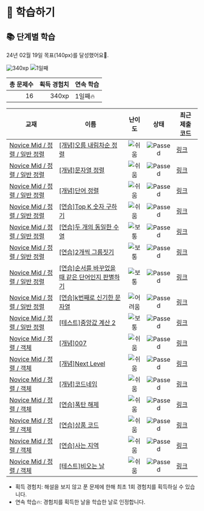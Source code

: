 # 📖 학습하기

## 📚 단계별 학습
24년 02월 19일 목표(140px)를 달성했어요🥳.

![340xp](https://img.shields.io/badge/EXP-340xp-%235cb85c.svg?for-the-badge)
![1일째](https://img.shields.io/badge/연속학습-1일째-%23E34F26.svg?for-the-badge)

|총 문제수|획득 경험치|연속 학습|
|---:|---:|---|
16|340xp|1일째🔥|

|교재|이름|난이도|상태|최근 제출 코드|
|---|---|:---:|:---:|---|
|[Novice Mid / 정렬 / 일반 정렬](https://www.codetree.ai/missions?missionId=5)|[[개념]오름 내림차순 정렬](https://www.codetree.ai/missions/5/problems/inc-dec-sorting)|![쉬움][easy]|![Passed][passed]|[링크](https://github.com/chunghye98/codetree-TILs/blob/main/240219/%EC%98%A4%EB%A6%84%20%EB%82%B4%EB%A6%BC%EC%B0%A8%EC%88%9C%20%EC%A0%95%EB%A0%AC/inc-dec-sorting.java)|
|[Novice Mid / 정렬 / 일반 정렬](https://www.codetree.ai/missions?missionId=5)|[[개념]문자열 정렬](https://www.codetree.ai/missions/5/problems/string-sort)|![쉬움][easy]|![Passed][passed]|[링크](https://github.com/chunghye98/codetree-TILs/blob/main/240219/%EB%AC%B8%EC%9E%90%EC%97%B4%20%EC%A0%95%EB%A0%AC/string-sort.java)|
|[Novice Mid / 정렬 / 일반 정렬](https://www.codetree.ai/missions?missionId=5)|[[개념]단어 정렬](https://www.codetree.ai/missions/5/problems/sorting-words)|![쉬움][easy]|![Passed][passed]|[링크](https://github.com/chunghye98/codetree-TILs/blob/main/240219/%EB%8B%A8%EC%96%B4%20%EC%A0%95%EB%A0%AC/sorting-words.java)|
|[Novice Mid / 정렬 / 일반 정렬](https://www.codetree.ai/missions?missionId=5)|[[연습]Top K 숫자 구하기](https://www.codetree.ai/missions/5/problems/kth-number)|![쉬움][easy]|![Passed][passed]|[링크](https://github.com/chunghye98/codetree-TILs/blob/main/240219/Top%20K%20%EC%88%AB%EC%9E%90%20%EA%B5%AC%ED%95%98%EA%B8%B0/kth-number.java)|
|[Novice Mid / 정렬 / 일반 정렬](https://www.codetree.ai/missions?missionId=5)|[[연습]두 개의 동일한 수열](https://www.codetree.ai/missions/5/problems/two-equal-series)|![보통][medium]|![Passed][passed]|[링크](https://github.com/chunghye98/codetree-TILs/blob/main/240219/%EB%91%90%20%EA%B0%9C%EC%9D%98%20%EB%8F%99%EC%9D%BC%ED%95%9C%20%EC%88%98%EC%97%B4/two-equal-series.java)|
|[Novice Mid / 정렬 / 일반 정렬](https://www.codetree.ai/missions?missionId=5)|[[연습]2개씩 그룹짓기](https://www.codetree.ai/missions/5/problems/group-of-pairs)|![보통][medium]|![Passed][passed]|[링크](https://github.com/chunghye98/codetree-TILs/blob/main/240219/2%EA%B0%9C%EC%94%A9%20%EA%B7%B8%EB%A3%B9%EC%A7%93%EA%B8%B0/group-of-pairs.java)|
|[Novice Mid / 정렬 / 일반 정렬](https://www.codetree.ai/missions?missionId=5)|[[연습]순서를 바꾸었을 때 같은 단어인지 판별하기](https://www.codetree.ai/missions/5/problems/determine-same-word)|![보통][medium]|![Passed][passed]|[링크](https://github.com/chunghye98/codetree-TILs/blob/main/240219/%EC%88%9C%EC%84%9C%EB%A5%BC%20%EB%B0%94%EA%BE%B8%EC%97%88%EC%9D%84%20%EB%95%8C%20%EA%B0%99%EC%9D%80%20%EB%8B%A8%EC%96%B4%EC%9D%B8%EC%A7%80%20%ED%8C%90%EB%B3%84%ED%95%98%EA%B8%B0/determine-same-word.java)|
|[Novice Mid / 정렬 / 일반 정렬](https://www.codetree.ai/missions?missionId=5)|[[연습]k번째로 신기한 문자열](https://www.codetree.ai/missions/5/problems/kth-special-string)|![어려움][hard]|![Passed][passed]|[링크](https://github.com/chunghye98/codetree-TILs/blob/main/240219/k%EB%B2%88%EC%A7%B8%EB%A1%9C%20%EC%8B%A0%EA%B8%B0%ED%95%9C%20%EB%AC%B8%EC%9E%90%EC%97%B4/kth-special-string.java)|
|[Novice Mid / 정렬 / 일반 정렬](https://www.codetree.ai/missions?missionId=5)|[[테스트]중앙값 계산 2](https://www.codetree.ai/missions/5/problems/get-median-2)|![보통][medium]|![Passed][passed]|[링크](https://github.com/chunghye98/codetree-TILs/blob/main/240219/%EC%A4%91%EC%95%99%EA%B0%92%20%EA%B3%84%EC%82%B0%202/get-median-2.java)|
|[Novice Mid / 정렬 / 객체](https://www.codetree.ai/missions?missionId=5)|[[개념]007](https://www.codetree.ai/missions/5/problems/007)|![쉬움][easy]|![Passed][passed]|[링크](https://github.com/chunghye98/codetree-TILs/blob/main/240219/007/007.java)|
|[Novice Mid / 정렬 / 객체](https://www.codetree.ai/missions?missionId=5)|[[개념]Next Level](https://www.codetree.ai/missions/5/problems/next-level)|![쉬움][easy]|![Passed][passed]|[링크](https://github.com/chunghye98/codetree-TILs/blob/main/240219/Next%20Level/next-level.java)|
|[Novice Mid / 정렬 / 객체](https://www.codetree.ai/missions?missionId=5)|[[개념]코드네임](https://www.codetree.ai/missions/5/problems/code-name)|![쉬움][easy]|![Passed][passed]|[링크](https://github.com/chunghye98/codetree-TILs/blob/main/240219/%EC%BD%94%EB%93%9C%EB%84%A4%EC%9E%84/code-name.java)|
|[Novice Mid / 정렬 / 객체](https://www.codetree.ai/missions?missionId=5)|[[연습]폭탄 해제](https://www.codetree.ai/missions/5/problems/bomb-removal)|![쉬움][easy]|![Passed][passed]|[링크](https://github.com/chunghye98/codetree-TILs/blob/main/240219/%ED%8F%AD%ED%83%84%20%ED%95%B4%EC%A0%9C/bomb-removal.java)|
|[Novice Mid / 정렬 / 객체](https://www.codetree.ai/missions?missionId=5)|[[연습]상품 코드](https://www.codetree.ai/missions/5/problems/product-code)|![쉬움][easy]|![Passed][passed]|[링크](https://github.com/chunghye98/codetree-TILs/blob/main/240219/%EC%83%81%ED%92%88%20%EC%BD%94%EB%93%9C/product-code.java)|
|[Novice Mid / 정렬 / 객체](https://www.codetree.ai/missions?missionId=5)|[[연습]사는 지역](https://www.codetree.ai/missions/5/problems/where-live)|![쉬움][easy]|![Passed][passed]|[링크](https://github.com/chunghye98/codetree-TILs/blob/main/240219/%EC%82%AC%EB%8A%94%20%EC%A7%80%EC%97%AD/where-live.java)|
|[Novice Mid / 정렬 / 객체](https://www.codetree.ai/missions?missionId=5)|[[테스트]비오는 날](https://www.codetree.ai/missions/5/problems/rainy-day)|![쉬움][easy]|![Passed][passed]|[링크](https://github.com/chunghye98/codetree-TILs/blob/main/240219/%EB%B9%84%EC%98%A4%EB%8A%94%20%EB%82%A0/rainy-day.java)|


* 획득 경험치: 해설을 보지 않고 푼 문제에 한해 최초 1회 경험치를 획득하실 수 있습니다.
* 연속 학습🔥: 경험치를 획득한 날을 학습한 날로 인정합니다.










[b5]: https://img.shields.io/badge/Bronze_5-%235D3E31.svg
[b4]: https://img.shields.io/badge/Bronze_4-%235D3E31.svg
[b3]: https://img.shields.io/badge/Bronze_3-%235D3E31.svg
[b2]: https://img.shields.io/badge/Bronze_2-%235D3E31.svg
[b1]: https://img.shields.io/badge/Bronze_1-%235D3E31.svg
[s5]: https://img.shields.io/badge/Silver_5-%23394960.svg
[s4]: https://img.shields.io/badge/Silver_4-%23394960.svg
[s3]: https://img.shields.io/badge/Silver_3-%23394960.svg
[s2]: https://img.shields.io/badge/Silver_2-%23394960.svg
[s1]: https://img.shields.io/badge/Silver_1-%23394960.svg
[g5]: https://img.shields.io/badge/Gold_5-%23FFC433.svg
[g4]: https://img.shields.io/badge/Gold_4-%23FFC433.svg
[g3]: https://img.shields.io/badge/Gold_3-%23FFC433.svg
[g2]: https://img.shields.io/badge/Gold_2-%23FFC433.svg
[g1]: https://img.shields.io/badge/Gold_1-%23FFC433.svg
[p5]: https://img.shields.io/badge/Platinum_5-%2376DDD8.svg
[p4]: https://img.shields.io/badge/Platinum_4-%2376DDD8.svg
[p3]: https://img.shields.io/badge/Platinum_3-%2376DDD8.svg
[p2]: https://img.shields.io/badge/Platinum_2-%2376DDD8.svg
[p1]: https://img.shields.io/badge/Platinum_1-%2376DDD8.svg
[passed]: https://img.shields.io/badge/Passed-%23009D27.svg
[failed]: https://img.shields.io/badge/Failed-%23D24D57.svg
[easy]: https://img.shields.io/badge/쉬움-%235cb85c.svg?for-the-badge
[medium]: https://img.shields.io/badge/보통-%23FFC433.svg?for-the-badge
[hard]: https://img.shields.io/badge/어려움-%23D24D57.svg?for-the-badge